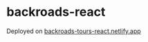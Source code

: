 # backroads-react

Deployed on [backroads-tours-react.netlify.app][link]

[link]: https://backroads-tours-react.netlify.app
